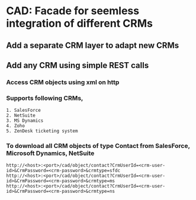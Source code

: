 # CAD:  Facade for seemless integration of different CRMs
## Add a separate CRM layer to adapt new CRMs 
## Add any CRM using simple REST calls
### Access CRM objects using xml on http
### Supports following CRMs,
	1. SalesForce
	2. NetSuite
	3. MS Dynamics
	4. Zoho
	5. ZenDesk ticketing system

### To download all CRM objects of type Contact from SalesForce, Microsoft Dynamics, NetSuite
	http://<host>:<port>/cad/object/contact?CrmUserId=<crm-user-id>&CrmPassword=<crm-password>&crmtype=sfdc
	http://<host>:<port>/cad/object/contact?CrmUserId=<crm-user-id>&CrmPassword=<crm-password>&crmtype=ms
	http://<host>:<port>/cad/object/contact?CrmUserId=<crm-user-id>&CrmPassword=<crm-password>&crmtype=ns
